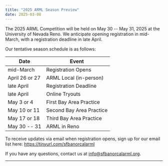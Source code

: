 ```yaml
---
title: "2025 ARML Season Preview"
date: 2025-03-08
---
```


The 2025 ARML Competition will be held on May 30 -- May 31, 2025 at the
University of Nevada Reno. We anticipate opening registration in mid-March, 
with a registration deadline in late April.

Our tentative season schedule is as follows:

| Date           | Event |
| -------------- | ------- |
| mid-March       | Registration Opens |
| April 26 or 27 | ARML Local (in-person) |
| late April | Registration Deadline |
| late April | Online Tryouts |
| May 3 or 4 | First Bay Area Practice |
| May 10 or 11 | Second Bay Area Practice |
| May 17 or 18 | Third Bay Area Practice |
| May 30 -- 31 | ARML in Reno |

To receive updates via email when registration opens, 
sign up for our email list here: https://tinyurl.com/sfbanorcalarml

If you have any questions, contact us at info@sfbanorcalarml.org.

---
